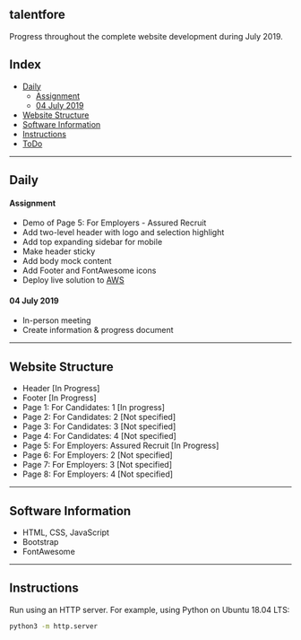 ## talentfore
Progress throughout the complete website development during July 2019.

## Index
- [Daily](#daily)
    - [Assignment](#assignment)
    - [04 July 2019](#04-july-2019)
- [Website Structure](#website-structure)
- [Software Information](#software-information)
- [Instructions](#instructions)
- [ToDo](#todo)

---
## Daily

#### Assignment
- Demo of Page 5: For Employers - Assured Recruit
- Add two-level header with logo and selection highlight
- Add top expanding sidebar for mobile
- Make header sticky
- Add body mock content
- Add Footer and FontAwesome icons
- Deploy live solution to [AWS](http://abhijeetsingh.s3-website.ap-south-1.amazonaws.com/)

#### 04 July 2019
- In-person meeting
- Create information & progress document

---
## Website Structure
- Header [In Progress]
- Footer [In Progress]
- Page 1: For Candidates: 1 [In progress]
- Page 2: For Candidates: 2 [Not specified]
- Page 3: For Candidates: 3 [Not specified]
- Page 4: For Candidates: 4 [Not specified]
- Page 5: For Employers: Assured Recruit [In Progress]
- Page 6: For Employers: 2 [Not specified]
- Page 7: For Employers: 3 [Not specified]
- Page 8: For Employers: 4 [Not specified]

---
## Software Information
- HTML, CSS, JavaScript
- Bootstrap
- FontAwesome

---
## Instructions
Run using an HTTP server. For example, using Python on Ubuntu 18.04 LTS:
```sh
python3 -m http.server
```
